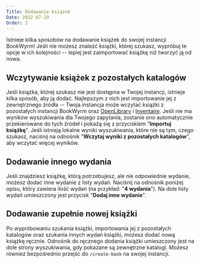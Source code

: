 ```yaml
---
Title: Dodawanie książek
Date: 2022-07-29
Order: 2
---
```


Istnieje kilka sposobów na dodawanie książek do swojej instancji BookWyrm! Jeśli nie możesz znaleźć książki, której szukasz, wypróbuj te opcje w ich kolejności -- lepiej jest zaimportować książkę niż tworzyć ją od nowa.

## Wczytywanie książek z pozostałych katalogów

Jeśli książka, której szukasz nie jest dostępna w Twojej instancji, istnieje kilka sposób, aby ją dodać. Najlepszym z nich jest importowanie jej z zewnętrznego źródła -- Twoja instancja może wczytać książki z pozostałych instancji BookWyrm oraz [OpenLibrary](http://openlibrary.org/) i [Inventaire](http://inventaire.io/). Jeśli nie ma wyników wyszukiwania dla Twojego zapytania, zostanie ono automatycznie przekierowane do tych źródeł i pokażą się z przyciskiem "**Importuj książkę**". Jeśli istnieją lokalne wyniki wyszukiwania, które nie są tym, czego szukasz, naciśnij na odnośnik "**Wczytaj wyniki z pozostałych katalogów**", aby wczytać więcej wyników.


## Dodawanie innego wydania

Jeśli znajdziesz książkę, którą potrzebujesz, ale nie odpowiednie wydanie, możesz dodać inne wydanie z listy wydań. Naciśnij na odnośnik poniżej opisu, który zawiera ilość wydań (na przykład: "**4 wydania**"). Na dole listy wydań umieszczony jest przycisk "**Dodaj inne wydanie**".

## Dodawanie zupełnie nowej książki

Po wypróbowaniu szukania książki, importowania jej z pozostałych katalogów oraz szukania innych wydań książki, możesz dodać nową książkę ręcznie. Odnośnik do ręcznego dodania książki umieszczony jest na dole strony wyszukiwania, gdy pokazane są zewnętrzne katalogi. Możesz również bezpośrednio przejść do `/create-book` na swojej instancji.
